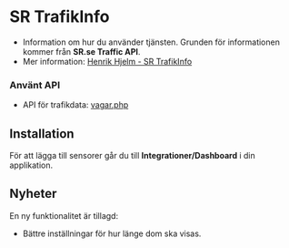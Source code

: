 # SR TrafikInfo
- Information om hur du använder tjänsten. Grunden för informationen kommer från **SR.se Traffic API**.  
- Mer information: [Henrik Hjelm - SR TrafikInfo](https://www.henrikhjelm.se/wordpress/sr-trafikonfo-och-etc/)

### Använt API
- API för trafikdata: [vagar.php](https://www.henrikhjelm.se/api/vagar.php)

## Installation
För att lägga till sensorer går du till **Integrationer/Dashboard** i din applikation.

## Nyheter
En ny funktionalitet är tillagd:  
- Bättre inställningar för hur länge dom ska visas.
